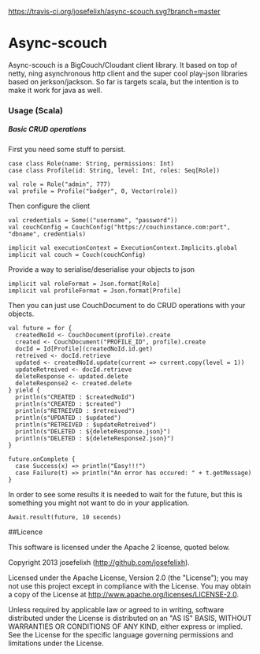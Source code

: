 https://travis-ci.org/josefelixh/async-scouch.svg?branch=master

# Async-scouch
Async-scouch is a BigCouch/Cloudant client library. It based on top of netty, ning asynchronous http client and the super cool play-json libraries based on jerkson/jackson. So far is targets scala, but the intention is to make it work for java as well.


### Usage (Scala)

##### Basic CRUD operations

First you need some stuff to persist.

    case class Role(name: String, permissions: Int)
    case class Profile(id: String, level: Int, roles: Seq[Role])
    
    val role = Role("admin", 777)
    val profile = Profile("badger", 0, Vector(role))
    
    
Then configure the client

    val credentials = Some(("username", "password"))
    val couchConfig = CouchConfig("https://couchinstance.com:port", "dbname", credentials)

    implicit val executionContext = ExecutionContext.Implicits.global
    implicit val couch = Couch(couchConfig)
    
Provide a way to serialise/deserialise your objects to json

    implicit val roleFormat = Json.format[Role]
    implicit val profileFormat = Json.format[Profile]
    
Then you can just use CouchDocument to do CRUD operations with your objects. 

    val future = for {
      createdNoId <- CouchDocument(profile).create
      created <- CouchDocument("PROFILE_ID", profile).create
      docId = Id[Profile](createdNoId.id.get)
      retreived <- docId.retrieve
      updated <- createdNoId.update(current => current.copy(level = 1))
      updateRetreived <- docId.retrieve
      deleteResponse <- updated.delete
      deleteResponse2 <- created.delete
    } yield {
      println(s"CREATED : $createdNoId")
      println(s"CREATED : $created")
      println(s"RETREIVED : $retreived")
      println(s"UPDATED : $updated")
      println(s"RETREIVED : $updateRetreived")
      println(s"DELETED : ${deleteResponse.json}")
      println(s"DELETED : ${deleteResponse2.json}")
    }

    future.onComplete { 
      case Success(x) => println("Easy!!!")
      case Failure(t) => println("An error has occured: " + t.getMessage)
    }
    
    
In order to see some results it is needed to wait for the future, but this is something you might not want to do in your application.

    Await.result(future, 10 seconds)

##Licence

  This software is licensed under the Apache 2 license, quoted below.

  Copyright 2013 josefelixh (http://github.com/josefelixh).
    
  Licensed under the Apache License, Version 2.0 (the "License"); you may not use this project except in compliance with the License. You may obtain a copy of the License at http://www.apache.org/licenses/LICENSE-2.0.

  Unless required by applicable law or agreed to in writing, software distributed under the License is distributed on an "AS IS" BASIS, WITHOUT WARRANTIES OR CONDITIONS OF ANY KIND, either express or implied. See the License for the specific language governing permissions and limitations under the License.
